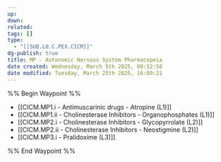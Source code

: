 ```yaml
---
up: 
down: 
related: 
tags: []
type:
  - "[[SUB.LO.C.PEX.CICM]]"
dg-publish: true
title: MP - Autonomic Nervous System Pharmacopeia
date created: Wednesday, March 5th 2025, 08:52:58
date modified: Tuesday, March 25th 2025, 16:09:21
---
```


%% Begin Waypoint %%

- [[CICM.MP1.i - Antimuscarinic drugs - Atropine (L1)]]
- [[CICM.MP1.ii - Cholinesterase Inhibitors - Organophosphates (L1)]]
- [[CICM.MP2.i - Cholinesterase Inhibitors - Glycopyrrolate (L2)]]
- [[CICM.MP2.ii - Cholinesterase Inhibitors - Neostigmine (L2)]]
- [[CICM.MP3.i - Pralidoxime (L3)]]

%% End Waypoint %%
